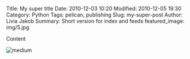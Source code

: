 Title: My super title
Date: 2010-12-03 10:20
Modified: 2010-12-05 19:30
Category: Python
Tags: pelican, publishing
Slug: my-super-post
Author: Livia Jakob
Summary: Short version for index and feeds
featured_image: img/5.jpg



Content

![medium]({filename}/img/3.jpg)
